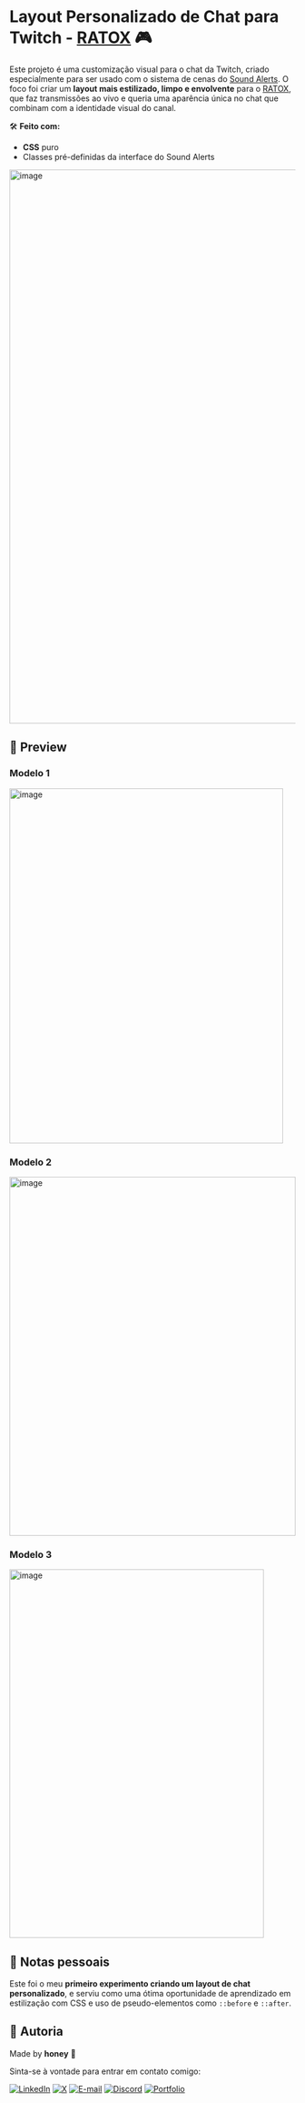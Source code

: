 # Layout Personalizado de Chat para Twitch - [RATOX](https://www.twitch.tv/ratox) 🎮

Este projeto é uma customização visual para o chat da Twitch, criado especialmente para ser usado com o sistema de cenas do [Sound Alerts](https://dashboard.soundalerts.com/scenes/new). O foco foi criar um **layout mais estilizado, limpo e envolvente** para o [RATOX](https://www.twitch.tv/ratox), que faz transmissões ao vivo e queria uma aparência única no chat que combinam com a identidade visual do canal.

🛠️ **Feito com:**
- **CSS** puro  
- Classes pré-definidas da interface do Sound Alerts
<img width="1912" height="974" alt="image" src="https://github.com/user-attachments/assets/94f6d875-78f9-4969-a6b3-50654b9b58e8" />

## 📸 Preview

### Modelo 1
<img width="482" height="624" alt="image" src="https://github.com/user-attachments/assets/9c6e4191-4bb5-4431-a739-6b686139a48c" />


### Modelo 2
<img width="504" height="631" alt="image" src="https://github.com/user-attachments/assets/8d958bc0-40ad-455a-bf4e-531d6db13f5e" />


### Modelo 3
<img width="448" height="648" alt="image" src="https://github.com/user-attachments/assets/453d0d40-a560-45ec-9604-4a420e291b2d" />


## 💬 Notas pessoais

Este foi o meu **primeiro experimento criando um layout de chat personalizado**, e serviu como uma ótima oportunidade de aprendizado em estilização com CSS e uso de pseudo-elementos como `::before` e `::after`.

## 💛 Autoria

Made by **honey** 🐝

Sinta-se à vontade para entrar em contato comigo:

[![LinkedIn](https://img.shields.io/badge/-LinkedIn-000?style=for-the-badge&logo=linkedin&logoColor=ffe100&color:FFF)](https://www.linkedin.com/in/mell-teixeira03/)
[![X](https://img.shields.io/badge/X-000?style=for-the-badge&logo=x&logoColor=ffe100)](https://x.com/honeydev__)
[![E-mail](https://img.shields.io/badge/-Email-000?style=for-the-badge&logo=protonmail&logoColor=ffe100)](mailto:honeydev25@proton.me)
[![Discord](https://img.shields.io/badge/Discord-000?style=for-the-badge&logo=discord&logoColor=ffe100)](https://discord.com/channels/@honeyz___/)
[![Portfolio](https://img.shields.io/badge/Portfolio-000?style=for-the-badge&logo=todoist&logoColor=ffe100&color:FFF)](https://honeyz0.github.io/portfolio-CV-Mell/)

